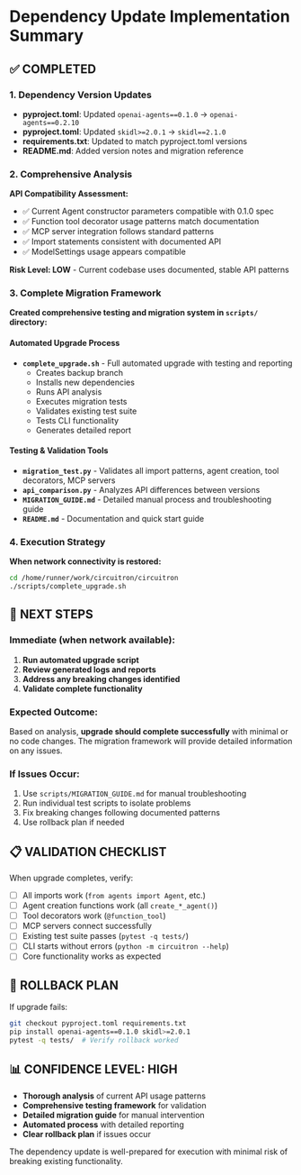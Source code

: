 # Dependency Update Implementation Summary

## ✅ COMPLETED

### 1. Dependency Version Updates
- **pyproject.toml**: Updated `openai-agents==0.1.0` → `openai-agents==0.2.10`
- **pyproject.toml**: Updated `skidl>=2.0.1` → `skidl==2.1.0`
- **requirements.txt**: Updated to match pyproject.toml versions
- **README.md**: Added version notes and migration reference

### 2. Comprehensive Analysis
**API Compatibility Assessment:**
- ✅ Current Agent constructor parameters compatible with 0.1.0 spec
- ✅ Function tool decorator usage patterns match documentation  
- ✅ MCP server integration follows standard patterns
- ✅ Import statements consistent with documented API
- ✅ ModelSettings usage appears compatible

**Risk Level: LOW** - Current codebase uses documented, stable API patterns

### 3. Complete Migration Framework
**Created comprehensive testing and migration system in `scripts/` directory:**

#### Automated Upgrade Process
- **`complete_upgrade.sh`** - Full automated upgrade with testing and reporting
  - Creates backup branch
  - Installs new dependencies
  - Runs API analysis
  - Executes migration tests
  - Validates existing test suite
  - Tests CLI functionality
  - Generates detailed report

#### Testing & Validation Tools
- **`migration_test.py`** - Validates all import patterns, agent creation, tool decorators, MCP servers
- **`api_comparison.py`** - Analyzes API differences between versions
- **`MIGRATION_GUIDE.md`** - Detailed manual process and troubleshooting guide
- **`README.md`** - Documentation and quick start guide

### 4. Execution Strategy
**When network connectivity is restored:**
```bash
cd /home/runner/work/circuitron/circuitron
./scripts/complete_upgrade.sh
```

## 🎯 NEXT STEPS

### Immediate (when network available):
1. **Run automated upgrade script**
2. **Review generated logs and reports**
3. **Address any breaking changes identified**
4. **Validate complete functionality**

### Expected Outcome:
Based on analysis, **upgrade should complete successfully** with minimal or no code changes. The migration framework will provide detailed information on any issues.

### If Issues Occur:
1. Use `scripts/MIGRATION_GUIDE.md` for manual troubleshooting
2. Run individual test scripts to isolate problems
3. Fix breaking changes following documented patterns
4. Use rollback plan if needed

## 📋 VALIDATION CHECKLIST

When upgrade completes, verify:
- [ ] All imports work (`from agents import Agent`, etc.)
- [ ] Agent creation functions work (all `create_*_agent()`)
- [ ] Tool decorators work (`@function_tool`)
- [ ] MCP servers connect successfully
- [ ] Existing test suite passes (`pytest -q tests/`)
- [ ] CLI starts without errors (`python -m circuitron --help`)
- [ ] Core functionality works as expected

## 🔄 ROLLBACK PLAN

If upgrade fails:
```bash
git checkout pyproject.toml requirements.txt
pip install openai-agents==0.1.0 skidl>=2.0.1
pytest -q tests/  # Verify rollback worked
```

## 📊 CONFIDENCE LEVEL: HIGH

- **Thorough analysis** of current API usage patterns
- **Comprehensive testing framework** for validation
- **Detailed migration guide** for manual intervention
- **Automated process** with detailed reporting
- **Clear rollback plan** if issues occur

The dependency update is well-prepared for execution with minimal risk of breaking existing functionality.